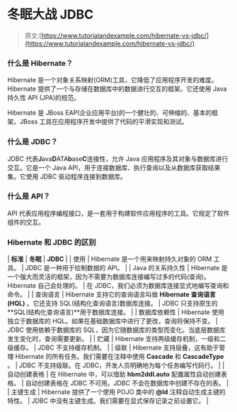 # 冬眠大战 JDBC

> 原文:[https://www.tutorialandexample.com/hibernate-vs-jdbc/](https://www.tutorialandexample.com/hibernate-vs-jdbc/)

### 什么是 Hibernate？

Hibernate 是一个对象关系映射(ORM)工具，它降低了应用程序开发的难度。Hibernate 提供了一个与存储在数据库中的数据进行交互的框架。它还使用 Java 持久性 API (JPA)的规范。

Hibernate 是 JBoss EAP(企业应用平台)的一个健壮的、可伸缩的、基本的框架。JBoss 工具在应用程序开发中提供了代码的平滑实现和测试。

### 什么是 JDBC？

JDBC 代表**J**ava**D**ATA**b**ase**C**连接性，允许 Java 应用程序及其对象与数据库进行交互。它是一个 Java API，用于连接数据库、执行查询以及从数据库获取结果集。它使用 JDBC 驱动程序连接到数据库。

### 什么是 API？

API 代表应用程序编程接口，是一套用于构建软件应用程序的工具。它规定了软件组件的交互。

### Hibernate 和 JDBC 的区别

| **标准** | **冬眠** | **JDBC** |
| 使用 | Hibernate 是一个用来映射持久对象的 ORM 工具。 | JDBC 是一种用于绘制数据的 API。 |
| Java 的关系持久性 | Hibernate 是一个强大而灵活的框架，因为不需要为数据库连接编写过多的代码(查询)。Hibernate 自己会处理的。 | 在 JDBC，我们必须为数据库连接显式地编写查询和命令。 |
| 查询语言 | Hibernate 支持它的查询语言叫做 **Hibernate 查询语言(HQL)** 。它还支持 SQL(结构化查询语言)数据库连接。 | JDBC 只支持原生的 **SQL(结构化查询语言)**用于数据库连接。 |
| 数据库依赖性 | Hibernate 使用独立于数据库的 HQL。如果在基础数据库中进行了更改，查询将保持不变。 | JDBC 使用依赖于数据库的 SQL，因为它随数据库的类型而变化。当底层数据库发生变化时，查询需要更新。 |
| 贮藏 | Hibernate 支持两级缓存机制，一级和二级缓存。 | JDBC 不支持缓存机制。 |
| 级联 | Hibernate 支持层叠，这有助于管理 Hibernate 的所有任务。我们需要在注释中使用 **Cascade** 和 **CascadeType** 。 | JDBC 不支持级联。在 JDBC，开发人员明确地为每个任务编写代码行。 |
| 自动创建表格 | 在 Hibernate 中，可以借助 **hbm2ddl.auto** 配置属性自动创建表格。 | 自动创建表格在 JDBC 不可用。JDBC 不会在数据库中创建不存在的表。 |
| 主键生成 | Hibernate 提供了一个使用 POJO 类中的 **@Id** 注释自动生成主键的特性。 | JDBC 中没有主键生成。我们需要在显式保存记录之前设置它。 |